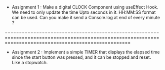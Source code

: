 - Assignment 1 : Make a digital CLOCK Component using useEffect Hook. We need to only update the time Upto seconds in it. HH:MM:SS format can be used. Can you make it send a Console.log at end of every minute ?

========================================================================================================================================================

- Assignment 2 : Implement a simple TIMER that displays the elapsed time since the start button was pressed, and it can be stopped and reset. Like a stopwatch.

